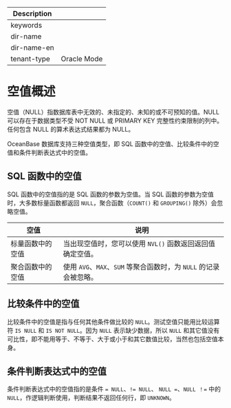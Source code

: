 | Description   |                 |
|---------------|-----------------|
| keywords      |                 |
| dir-name      |                 |
| dir-name-en   |                 |
| tenant-type   | Oracle Mode     |

# 空值概述

空值（NULL）指数据库表中无效的、未指定的、未知的或不可预知的值。NULL 可以存在于数据类型不受 NOT NULL 或 PRIMARY KEY 完整性约束限制的列中。任何包含 NULL 的算术表达式结果都为 NULL。

OceanBase 数据库支持三种空值类型，即 SQL 函数中的空值、比较条件中的空值和条件判断表达式中的空值。

## SQL 函数中的空值

SQL 函数中的空值指的是 SQL 函数的参数为空值。当 SQL 函数的参数为空值时，大多数标量函数都返回 `NULL`，聚合函数（`COUNT()` 和 `GROUPING()` 除外）会忽略空值。

|    空值    |                      说明                       |
|----------|-----------------------------------------------|
| 标量函数中的空值 | 当出现空值时，您可以使用 `NVL()` 函数返回返回值确定空值。             |
| 聚合函数中的空值 | 使用 `AVG`、`MAX`、`SUM` 等聚合函数时，为 `NULL` 的记录会被忽略。 |

## 比较条件中的空值

比较条件中的空值是指与任何其他条件做比较的 `NULL`。测试空值只能用比较运算符 `IS NULL` 和 `IS NOT NULL`。因为 `NULL` 表示缺少数据，所以 `NULL` 和其它值没有可比性，即不能用等于、不等于、大于或小于和其它数值比较，当然也包括空值本身。

## 条件判断表达式中的空值

条件判断表达式中的空值指的是条件 `= NULL`、`!= NULL`、 `NULL =`、`NULL ！=` 中的 `NULL`，作逻辑判断使用，判断结果不返回任何行，即 `UNKNOWN`。
